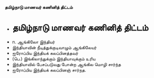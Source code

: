 **தமிழ்நாடு மாணவர் கணினித் திட்டம்**
- # தமிழ்நாடு மாணவர் கணினித் திட்டம்
- n. ஆங்கிலோ இந்தியர்
- இந்தியாவின் நீடித்துக்குடிவாழும் ஆங்கிலேயர்
- ஐரோப்பிய இந்தியக் கலப்பினத்தவர்
- (பெ.) இங்கிலாந்துக்கும் இந்தியாவுக்கும் உரிய
- இந்தியாவில் பேசப்படுவது போன்ற ஆங்கில மொழி சார்ந்த
- ஐரோப்பிய இந்தியக் கலப்பினஞ் சார்நத.

